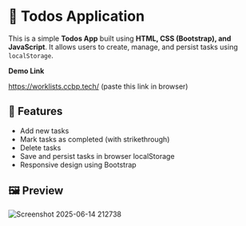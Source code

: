 # 📝 Todos Application

This is a simple **Todos App** built using **HTML, CSS (Bootstrap), and JavaScript**. It allows users to create, manage, and persist tasks using `localStorage`.

**Demo Link**

https://worklists.ccbp.tech/ (paste this link in browser)

## 🚀 Features

- Add new tasks
- Mark tasks as completed (with strikethrough)
- Delete tasks
- Save and persist tasks in browser localStorage
- Responsive design using Bootstrap

## 🖼️ Preview

![Screenshot 2025-06-14 212738](https://github.com/user-attachments/assets/59dee493-97f0-4d91-b5a0-e2f867a4b6d2)


